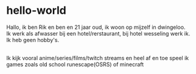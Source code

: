 # hello-world

Hallo, ik ben Rik en ben en 21 jaar oud, ik woon op mijzelf in dwingeloo.<br>
Ik werk als afwasser bij een hotel/rerstaurant, bij hotel wesseling werk ik.<br>
Ik heb geen hobby's.<br><br>


Ik kijk vooral anime/series/films/twitch streams en heel af en toe speel ik games zoals old school runescape(OSRS) of minecraft